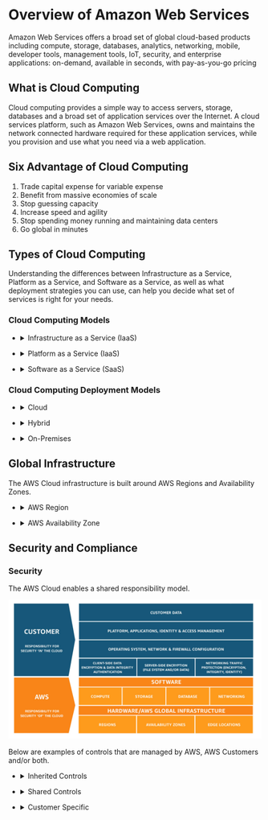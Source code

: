 # Overview of Amazon Web Services

Amazon Web Services offers a broad set of global cloud-based products
including compute, storage, databases, analytics, networking, mobile,
developer tools, management tools, IoT, security, and enterprise applications:
on-demand, available in seconds, with pay-as-you-go pricing

## What is Cloud Computing

Cloud computing provides a simple way to access servers, storage, databases
and a broad set of application services over the Internet. A cloud services
platform, such as Amazon Web Services, owns and maintains the network 
connected hardware required for these application services, while you provision
and use what you need via a web application.

## Six Advantage of Cloud Computing

1. Trade capital expense for variable expense
1. Benefit from massive economies of scale
1. Stop guessing capacity
1. Increase speed and agility
1. Stop spending money running and maintaining data centers
1. Go global in minutes

## Types of Cloud Computing

Understanding the differences between Infrastructure as a Service, Platform as
a Service, and Software as a Service, as well as what deployment strategies
you can use, can help you decide what set of services is right for your needs.

### Cloud Computing Models

- <details>
    <summary>Infrastructure as a Service (IaaS)</summary>

    Think EC2.

    Infrastructure as a service (IaaS) is an instant computing infrastructure,
    provisioned and managed over the internet

</details>

- <details>
    <summary>Platform as a Service (IaaS)</summary>

    Think Elastic Beanstalk or Lightsail.  

    Platform as a service (PaaS) is a complete development and deployment
    environment in the cloud, with resources that enable you to deliver
    everything from simple cloud-based apps to sophisticated, cloud-enabled
    enterprise applications.

</details>

- <details>
    <summary>Software as a Service (SaaS)</summary>

    Think Gmail.  

    Software as a service (SaaS) allows users to connect to and use
    cloud-based apps over the Internet.

</details>

### Cloud Computing Deployment Models

- <details>
    <summary>Cloud</summary>

    A cloud-based application is fully deployed in the cloud and all parts of
    the application run in the cloud.

</details>

- <details>
    <summary>Hybrid</summary>

    A hybrid deployment is a way to connect infrastructure and applications
    between cloud-based resources and existing resources that are not located
    in the cloud.

</details>

- <details>
    <summary>On-Premises</summary>

    The deployment of resources on-premises, using virtualization and resource
    management tools, is sometimes called the “private cloud.”

</details>

## Global Infrastructure

The AWS Cloud infrastructure is built around AWS Regions and Availability
Zones.

- <details>
    <summary>AWS Region</summary>

    A physical location in the world with multiple (at least two) Availability Zones.

</details>

- <details>
    <summary>AWS Availability Zone</summary>

    One or more discrete data centers, each with redundant power, networking,
    and connectivity housed in separate facilities

</details>

## Security and Compliance

### Security

The AWS Cloud enables a shared responsibility model.

![Shared Responsibility Model](images/Shared_Responsibility_Model.jpg)

Below are examples of controls that are managed by AWS, AWS Customers and/or both.

- <details>
    <summary>Inherited Controls</summary>

    Controls which a customer fully inherits from AWS.

    - Physical and Environmental controls

</details>

- <details>
    <summary>Shared Controls</summary>

    Controls which apply to both the infrastructure layer and customer layers.

    - Patch Management
    - Configuration Management
    - Awareness & Training

</details>

- <details>
    <summary>Customer Specific</summary>

    Controls which are solely the responsibility of the customer

    - Service and Communications Protection or Zone Security

</details>